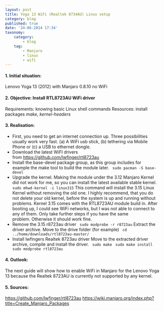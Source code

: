 ```yaml
---
layout: post
title: Yoga 13 WiFi (Realtek 8734AU) Linux setup
category: blog
published: true
date: '24-06-2014 17:34'
taxonomy:
    category:
        - blog
    tag:
        - Manjaro
        - linux
        - wifi
---
```

<!--excerpt-->
#### 1. Initial situation: 
Lenovo Yoga 13 (2012) with Manjaro 0.8.10 no WiFi

#### 2. Objective: Install RTL8723AU WiFi driver
Requirements: knowing basic Linux shell commands
Resources: install packages _make_, _kernel-headers_

#### 3. Realisation: 
* First, you need to get an internet connection up. Three possibilities usually work very fast. (a) A WiFi usb stick, (b) tethering via Mobile Phone or (c) a USB to ethernet dongle.
* Download the latest WiFI drivers from https://github.com/lwfinger/rtl8723au
* Install the base-devel package group, as this group includes for example the make tool to build the module later.
` sudo pacman -S base-devel`
* Upgrade the kernel. Making the module under the 3.12 Manjaro Kernel did not work for me, so you can install the latest available stable kernel. 
` sudo mhwd-kernel -i linux315`
This command will install the 3.15 Linux Kernel without removing the old one. I highly recommend, that you do not delete your old kernel, before the system is up and running without problems.
Kernel 3.15 comes with the RTL8723AU module build in. After booting up, I could see WiFi networks, but I was not able to connect to any of them.
Only take further steps if you have the same problem. Otherwise it should work fine.
* Remove the 3.15 r8723au driver
` sudo modprobe -r r8723au`
Extract the driver archive.
Move to the drive folder (for example)
` cd ../home/downloads/rtl8723au-master/`
* Install lwfingers Realtek 8723au driver
Move to the extracted driver archive, compile and install the driver.
` sudo make`
` sudo make install`
` sudo modprobe rtl8723au`

#### 4. Outlook: 
The next guide will show how to enable WiFi in Manjaro for the Lenovo Yoga 13 because the Realtek 8723AU is currently not supported by any kernel. 

#### 5. Sources:
https://github.com/lwfinger/rtl8723au
https://wiki.manjaro.org/index.php?title=Create_Manjaro_Packages